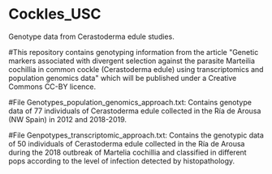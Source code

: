# Cockles_USC
Genotype data from Cerastoderma edule studies.

#This repository contains genotyping information from the article "Genetic markers associated with divergent selection against the parasite Marteilia cochillia in common cockle (Cerastoderma edule) using transcriptomics and population genomics data" which will be published under a Creative Commons CC-BY licence.

#File Genotypes_population_genomics_approach.txt:
  Contains genotype data of 77 individuals of Cerastoderma edule collected in the Ría de Arousa (NW Spain) in 2012 and 2018-2019. 

#File Genpotypes_transcriptomic_approach.txt:
  Contains the genotypic data of 50 individuals of Cerastoderma edule collected in the Ría de Arousa during the 2018 outbreak of Martelia cochillia and classified in different pops according to the level of infection detected by histopathology.


